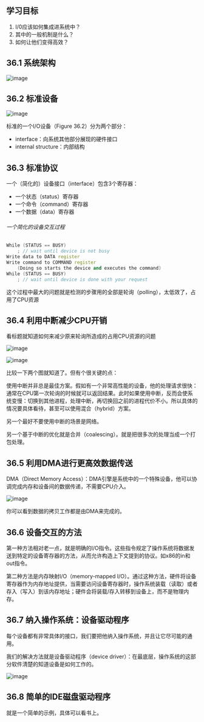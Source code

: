 ## 学习目标

1. I/0应该如何集成进系统中？
2. 其中的一般机制是什么？
3. 如何让他们变得高效？



## 36.1 系统架构

![image](https://wx3.sinaimg.cn/large/005wgNfbgy1g78hevzenjj30i20f9wf8.jpg)



## 36.2 标准设备

![image](https://ws3.sinaimg.cn/large/005wgNfbgy1g78hjv899oj30g705st93.jpg)

标准的一个I/O设备（Figure 36.2）分为两个部分：

- interface：向系统其他部分展现的硬件接口
- internal structure：内部结构



## 36.3 标准协议

一个（简化的）设备接口（interface）包含3个寄存器：

- 一个状态（status）寄存器
- 一个命令（command）寄存器
- 一个数据（data）寄存器



###### 一个简化的设备交互过程

```c++
While (STATUS == BUSY)
	; // wait until device is not busy
Write data to DATA register
Write command to COMMAND register
	(Doing so starts the device and executes the command)
While (STATUS == BUSY)
	; // wait until device is done with your request
```

这个过程中最大的问题就是检测的步骤用的全部是轮询（polling），太低效了，占用了CPU资源



## 36.4 利用中断减少CPU开销

看标题就知道如何来减少原来轮询所造成的占用CPU资源的问题

![image](https://ws2.sinaimg.cn/large/005wgNfbgy1g78i45w4j6j30go02u0sl.jpg)

![image](https://wx2.sinaimg.cn/large/005wgNfbgy1g78i50nqh2j30gi02r0sl.jpg)

比较一下两个图就知道了。但有个很关键的点：

使用中断并非总是最佳方案。假如有一个非常高性能的设备，他的处理请求很快：通常在CPU第一次轮询的时候就可以返回结果。此时如果使用中断，反而会使系统变慢：切换到其他进程，处理中断，再切换回之前的进程代价不小。所以具体的情况要具体看待，甚至可以使用混合（hybrid）方案。

另一个最好不要使用中断的场景是网络。

另一个基于中断的优化就是合并（coalescing）。就是把很多次的处理当成一个打包处理。



## 36.5 利用DMA进行更高效数据传送

DMA（Direct Memory Access）：DMA引擎是系统中的一个特殊设备，他可以协调完成内存和设备间的数据传递，不需要CPU介入。

![image](https://wx4.sinaimg.cn/large/005wgNfbgy1g78j1utwg4j30gp03y3yf.jpg)

你可以看到数据的拷贝工作都是由DMA来完成的。



## 36.6 设备交互的方法

第一种方法相对老一点，就是明确的I/O指令。这些指令规定了操作系统将数据发送到特定的设备寄存器的方法，从而允许构造上下文提到的协议。如x86的in和out指令。

第二种方法是内存映射I/O（memory-mapped I/O）。通过这种方法，硬件将设备寄存器作为内存地址提供，当需要访问设备寄存器时，操作系统装载（读取）或者存入（写入）到该内存地址；硬件会将装载/存入转移到设备上，而不是物理内存。



## 36.7 纳入操作系统：设备驱动程序

每个设备都有非常具体的接口，我们要把他纳入操作系统，并且让它尽可能的通用。

我们的解决方法就是设备驱动程序（device driver）：在最底层，操作系统的这部分软件清楚的知道设备是如何工作的。

![image](https://ws4.sinaimg.cn/large/005wgNfbgy1g78jqnfz22j30fp07rq3g.jpg)



## 36.8 简单的IDE磁盘驱动程序

就是一个简单的示例，具体可以看书上。